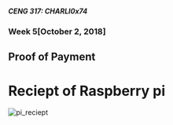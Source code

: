 ##### CENG 317: CHARLI0x74
### Week 5[October 2, 2018]
## Proof of Payment
# Reciept of Raspberry pi
![pi_reciept](https://user-images.githubusercontent.com/43182173/46379432-c5acbd80-c66c-11e8-98d9-2182ad8b64ab.png)


